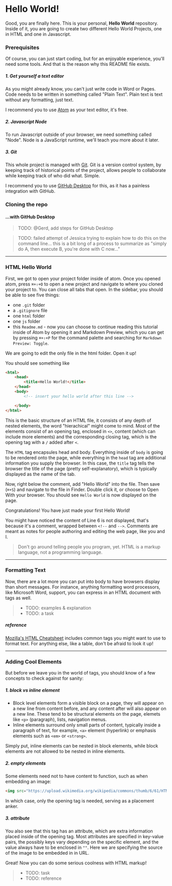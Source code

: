 # Hello World!

Good, you are finally here. This is your personal, **Hello World** repository. Inside of it, you are going to create two different Hello World Projects, one in HTML and one in Javascript.

### Prerequisites

Of course, you can just start coding, but for an enjoyable experience, you'll need some tools. And that is the reason why this README file exists.

##### 1. Get yourself a text editor
As you might already know, you can't just write code in Word or Pages. Code needs to be written in something called "Plain Text". Plain text is text without any formatting, just text.

I recommend you to use [Atom](https://atom.io/) as your text editor, it's free.

##### 2. Javascript Node
To run Javascript outside of your browser, we need something called "Node". Node is a JavaScript runtime, we'll teach you more about it later.

##### 3. Git
This whole project is managed with [Git](https://git-scm.com/). Git is a version control system, by keeping track of historical points of the project, allows people to collaborate while keeping track of who did what. Simple.

I recommend you to use [GitHub Desktop](https://desktop.github.com/) for this, as it has a painless integration with GitHub.

### Cloning the repo

#### ...with GitHub Desktop
> TODO: @Gerd, add steps for GitHub Desktop

> TODO: failed attempt of Jessica trying to explain how to do this on the command line... this is a bit long of a process to summarize as "simply do A, then execute B, you're done with C now..."
<!-- #### ...with the command line
If you want to experiment with the command line, go ahead, no one's stopping you.
Search for and launch the Terminal application on you Mac, you will be greeted with Bash:

##### 1. check to make sure you have `git` installed.  
  Type the following without `$`, the dollar sign is only there to signify the beginning of a command.
  ```
  $ which git
  ```
  If anything is printed, great, you can continue. Otherwise, you will need to [install `git`](https://codeburst.io/installing-git-for-the-first-time-on-mac-osx-bf9c513af2b8) first.

##### 2. head to where you'd like to keep this project.  
  You can do so by using the `cd`,  _change directory_, command. It allows you to navigate to anywhere in the file system. 
  > note: directories are commonly refered to as folders

  Say I'd like to keep my project in `geek-force` folder in `Documents`, I can navigate there by:
  ```
  $ cd Documents/geek-force
  ```

##### 3. Now you can clone the repository from GitHub
  

- `ls` - _prints list of files in directory_  
executing `ls`, it should print 
- `pwd` - _print working directory_, tells you where you are -->

---

### HTML Hello World

First, we got to open your project folder inside of atom. Once you opened atom, press `⌘+⇧+O` to open a new project and navigate to where you cloned your project to. You can close all tabs that open. In the sidebar, you should be able to see five things:
- one `.git` folder
- a `.gitignore` file
- one `html` folder
- one `js` folder
- this `Readme.md` - now you can choose to continue reading this tutorial inside of Atom by opening it and Markdown Preview, which you can get by pressing `⌘+⇧+P` for the command palette and searching for `Markdown Preview: Toggle`.

We are going to edit the only file in the html folder. Open it up!

You should see something like
```html
<html>
    <head>
        <title>Hello World!</title>
    </head>
    <body>
        <!-- insert your hello world after this line -->

    </body>
</html>
```

This is the basic structure of an HTML file, it consists of any depth of nested elements, the word "hierachical" might come to mind. Most of the elements consist of an opening tag, enclosed in `<>`,  content (which can include more elements) and the corresponding closing tag, which is the opening tag with a `/` added after `<`.

The `HTML` tag encapsules head and body. Everything inside of `body` is going to be rendered onto the page, while everything in the `head` tag are additional information you supply the browser. In this case, the `title` tag tells the browser the title of the page (pretty self-explanatory), which is typically displayed as the name of the tab.

Now, right below the comment, add "Hello World" into the file. Then save (`⌘+S`) and navigate to the file in Finder. Double click it, or choose to Open With your browser. You should see `Hello World` is now displayed on the page. 

Congratulations! You have just made your first Hello World!

You might have noticed the content of Line 6 is not displayed, that's because it's a comment, wrapped between `<!--` and `-->`. Comments are meant as notes for people authoring and editing the web page, like you and I.

> Don't go around telling people you program, yet. HTML is a markup language, not a programming language.

---

### Formatting Text

Now, there are a lot more you can put into body to have browsers display than short messages. For instance, anything formatting word processors, like Microsoft Word, support, you can express in an HTML document with tags as well.

> - TODO: examples & explanation
> - TODO: a task

##### reference
[Mozilla's HTML Cheatsheet](https://developer.mozilla.org/en-US/docs/Learn/HTML/Cheatsheet) includes common tags you might want to use to format text. For anything else, like a table, don't be afraid to look it up!

---

### Adding Cool Elements

But before we leave you in the world of tags, you should know of a few concepts to check against for sanity:

##### 1. block vs inline element
- Block level elements form a visible block on a page, they will appear on a new line from content before, and any content after will also appear on a new line. These tend to be structural elements on the page, elemets like `<p>` (paragraph), lists, navigation menus.
- Inline elements surround only small parts of content, typically inside a paragraph of text, for example, `<a>` element (hyperlink) or emphasis elements such as `<em>` or `<strong>`.

Simply put, inline elements can be nested in block elements, while block elements are not allowed to be nested in inline elements.

##### 2. empty elements
Some elements need not to have content to function, such as when embedding an image:
```html
<img src="https://upload.wikimedia.org/wikipedia/commons/thumb/6/61/HTML5_logo_and_wordmark.svg/1200px-HTML5_logo_and_wordmark.svg.png">
```
In which case, only the opening tag is needed, serving as a placement anker.

##### 3. attribute
You also see that this tag has an attribute, which are extra information placed inside of the opening tag. Most attributes are specified in key-value pairs, the possibly keys vary depending on the specific element, and the value always have to be enclosed in `""`. Here we are specifying the source of the image to be embedded in in URL. 
<!-- We can also specify location of the desired image relative from this very HTML file, if we wanted to include a file which does not exist elsewhere. -->

Great! Now you can do some serious coolness with HTML markup!

> - TODO: task
> - TODO: reference
